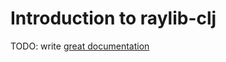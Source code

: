 # Introduction to raylib-clj

TODO: write [great documentation](http://jacobian.org/writing/what-to-write/)
